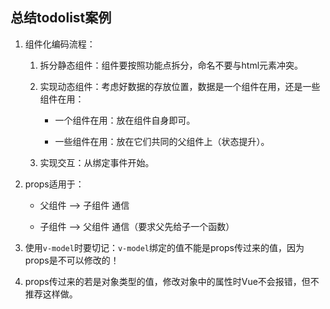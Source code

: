 ## 总结todolist案例

1. 组件化编码流程：

    1. 拆分静态组件：组件要按照功能点拆分，命名不要与html元素冲突。

    2. 实现动态组件：考虑好数据的存放位置，数据是一个组件在用，还是一些组件在用：

        * 一个组件在用：放在组件自身即可。

        * 一些组件在用：放在它们共同的父组件上（状态提升）。

    3. 实现交互：从绑定事件开始。

2. props适用于：

    * 父组件 --> 子组件 通信

    * 子组件 --> 父组件 通信（要求父先给子一个函数）

3. 使用`v-model`时要切记：`v-model`绑定的值不能是props传过来的值，因为props是不可以修改的！

4. props传过来的若是对象类型的值，修改对象中的属性时Vue不会报错，但不推荐这样做。
